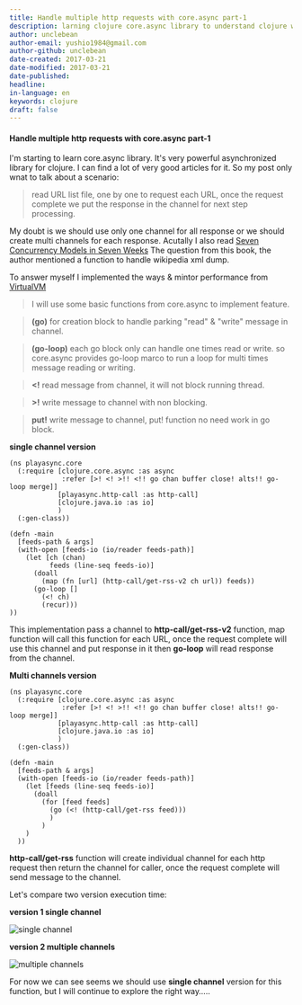 ```yaml
---
title: Handle multiple http requests with core.async part-1
description: larning clojure core.async library to understand clojure way handle concurrency.
author: unclebean
author-email: yushio1984@gmail.com
author-github: unclebean
date-created: 2017-03-21
date-modified: 2017-03-21
date-published: 
headline:
in-language: en
keywords: clojure
draft: false
---
```


#### Handle multiple http requests with core.async part-1

I'm starting to learn core.async library. It's very powerful asynchronized library for clojure. I can find a lot of very good articles for it. So my post only wnat to talk about a scenario:
>read URL list file, one by one to request each URL, once the request complete we put the response in the channel for next step processing.

My doubt is we should use only one channel for all response or we should create multi channels for each response. Acutally I also read [Seven Concurrency Models in Seven Weeks](https://pragprog.com/book/pb7con/seven-concurrency-models-in-seven-weeks) The question from this book, the author mentioned a function to handle wikipedia xml dump. 

To answer myself I implemented the ways & mintor performance from [VirtualVM](https://visualvm.java.net) 

>I will use some basic functions from core.async to implement feature.

>**(go)** for creation block to handle parking "read" & "write" message in channel.

>**(go-loop)** each go block only can handle one times read or write. so core.async provides go-loop marco to run a loop for multi times message reading or writing.

>**<!** read message from channel, it will not block running thread.

>**>!** write message to channel with non blocking.

>**put!** write message to channel, put! function no need work in go block.

**single channel version**

```
(ns playasync.core
  (:require [clojure.core.async :as async
             :refer [>! <! >!! <!! go chan buffer close! alts!! go-loop merge]]
            [playasync.http-call :as http-call]
            [clojure.java.io :as io]
            )
  (:gen-class))

(defn -main
  [feeds-path & args]
  (with-open [feeds-io (io/reader feeds-path)]
    (let [ch (chan)
          feeds (line-seq feeds-io)]
      (doall
        (map (fn [url] (http-call/get-rss-v2 ch url)) feeds))
      (go-loop []
        (<! ch)
        (recur)))
))
```
This implementation pass a channel to **http-call/get-rss-v2** function, map function will call this function for each URL, once the request complete will use this channel and put response in it then **go-loop** will read response from the channel.

**Multi channels version**

```
(ns playasync.core
  (:require [clojure.core.async :as async
             :refer [>! <! >!! <!! go chan buffer close! alts!! go-loop merge]]
            [playasync.http-call :as http-call]
            [clojure.java.io :as io]
            )
  (:gen-class))

(defn -main
  [feeds-path & args]
  (with-open [feeds-io (io/reader feeds-path)]
    (let [feeds (line-seq feeds-io)]
      (doall
        (for [feed feeds]
          (go (<! (http-call/get-rss feed)))
          )
        )
    )
  ))
```

**http-call/get-rss** function will create individual channel for each http request then return the channel for caller, once the request complete will send message to the channel.

Let's compare two version execution time:

**version 1 single channel** 

![single channel](https://unclebean.github.io/images/clojure-async-single-channel.png)

**version 2 multiple channels**

![multiple channels](https://unclebean.github.io/images/clojure-async-multi-channels.png)

For now we can see seems we should use **single channel** version for this function, but I will continue to explore the right way…..





